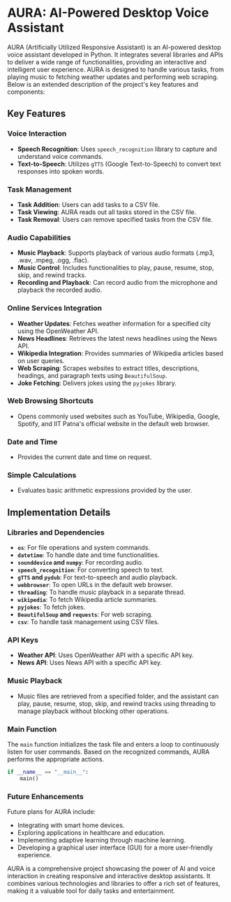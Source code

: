 
# AURA: AI-Powered Desktop Voice Assistant

AURA (Artificially Utilized Responsive Assistant) is an AI-powered desktop voice assistant developed in Python. It integrates several libraries and APIs to deliver a wide range of functionalities, providing an interactive and intelligent user experience. AURA is designed to handle various tasks, from playing music to fetching weather updates and performing web scraping. Below is an extended description of the project's key features and components:

## Key Features

### Voice Interaction
- **Speech Recognition**: Uses `speech_recognition` library to capture and understand voice commands.
- **Text-to-Speech**: Utilizes `gTTS` (Google Text-to-Speech) to convert text responses into spoken words.

### Task Management
- **Task Addition**: Users can add tasks to a CSV file.
- **Task Viewing**: AURA reads out all tasks stored in the CSV file.
- **Task Removal**: Users can remove specified tasks from the CSV file.

### Audio Capabilities
- **Music Playback**: Supports playback of various audio formats (.mp3, .wav, .mpeg, .ogg, .flac).
- **Music Control**: Includes functionalities to play, pause, resume, stop, skip, and rewind tracks.
- **Recording and Playback**: Can record audio from the microphone and playback the recorded audio.

### Online Services Integration
- **Weather Updates**: Fetches weather information for a specified city using the OpenWeather API.
- **News Headlines**: Retrieves the latest news headlines using the News API.
- **Wikipedia Integration**: Provides summaries of Wikipedia articles based on user queries.
- **Web Scraping**: Scrapes websites to extract titles, descriptions, headings, and paragraph texts using `BeautifulSoup`.
- **Joke Fetching**: Delivers jokes using the `pyjokes` library.

### Web Browsing Shortcuts
- Opens commonly used websites such as YouTube, Wikipedia, Google, Spotify, and IIT Patna's official website in the default web browser.

### Date and Time
- Provides the current date and time on request.

### Simple Calculations
- Evaluates basic arithmetic expressions provided by the user.

## Implementation Details

### Libraries and Dependencies
- **`os`**: For file operations and system commands.
- **`datetime`**: To handle date and time functionalities.
- **`sounddevice` and `numpy`**: For recording audio.
- **`speech_recognition`**: For converting speech to text.
- **`gTTS` and `pydub`**: For text-to-speech and audio playback.
- **`webbrowser`**: To open URLs in the default web browser.
- **`threading`**: To handle music playback in a separate thread.
- **`wikipedia`**: To fetch Wikipedia article summaries.
- **`pyjokes`**: To fetch jokes.
- **`BeautifulSoup` and `requests`**: For web scraping.
- **`csv`**: To handle task management using CSV files.

### API Keys
- **Weather API**: Uses OpenWeather API with a specific API key.
- **News API**: Uses News API with a specific API key.

### Music Playback
- Music files are retrieved from a specified folder, and the assistant can play, pause, resume, stop, skip, and rewind tracks using threading to manage playback without blocking other operations.

### Main Function
The `main` function initializes the task file and enters a loop to continuously listen for user commands. Based on the recognized commands, AURA performs the appropriate actions.

```python
if __name__ == "__main__":
    main()
```

### Future Enhancements
Future plans for AURA include:
- Integrating with smart home devices.
- Exploring applications in healthcare and education.
- Implementing adaptive learning through machine learning.
- Developing a graphical user interface (GUI) for a more user-friendly experience.

AURA is a comprehensive project showcasing the power of AI and voice interaction in creating responsive and interactive desktop assistants. It combines various technologies and libraries to offer a rich set of features, making it a valuable tool for daily tasks and entertainment.
